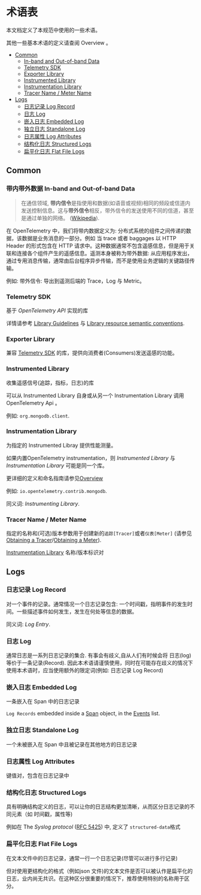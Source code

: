 # 术语表

本文档定义了本规范中使用的一些术语。

其他一些基本术语的定义请查阅 Overview 。



<!-- Re-generate TOC with `markdown-toc --no-first-h1 -i` -->

<!-- toc -->

- [Common](#common)
  * [In-band and Out-of-band Data](#带内带外数据-in-band-and-out-of-band-data)
  * [Telemetry SDK](#telemetry-sdk)
  * [Exporter Library](#exporter-library)
  * [Instrumented Library](#instrumented-library)
  * [Instrumentation Library](#instrumentation-library)
  * [Tracer Name / Meter Name](#tracer-name--meter-name)
- [Logs](#logs)
  * [日志记录 Log Record](#日志记录-log-record)
  * [日志 Log](#日志-log)
  * [嵌入日志 Embedded Log](#嵌入日志-embedded-log)
  * [独立日志 Standalone Log](#独立日志-standalone-log)
  * [日志属性 Log Attributes](#日志属性-log-attributes)
  * [结构化日志 Structured Logs](#结构化日志-structured-logs)
  * [扁平化日志 Flat File Logs](#扁平化日志-flat-file-logs)

<!-- tocstop -->

## Common

<a name="in-band"></a>
<a name="out-of-band"></a>

### 带内带外数据 In-band and Out-of-band Data 

> 在通信领域, **带内信令**是指使用和数据(如语音或视频)相同的频段或信道内发送控制信息。这与**带外信令**相反，带外信令的发送使用不同的信道，甚至是通过单独的网络。 ([Wikipedia](https://en.wikipedia.org/wiki/In-band_signaling)).

在 OpenTelemetry 中，我们将带内数据定义为: 分布式系统的组件之间传递的数据，该数据是业务消息的一部分。例如 当 trace 或者  baggages 以 HTTP Header 的形式包含在 HTTP 请求中。这种数据通常不包含遥感信息，但是用于关联和连接各个组件产生的遥感信息。遥测本身被称为带外数据: 从应用程序发出，通过专用消息传输，通常由后台程序异步传输，而不是使用业务逻辑的关键路径传输。

例如:  带外信令: 导出到遥测后端的 Trace，Log 与 Metric。

### Telemetry SDK

基于 *OpenTelemetry API* 实现的库

详情请参考 [Library Guidelines](library-guidelines.md#sdk-implementation) 与
[Library resource semantic conventions](resource/semantic_conventions/README.md#telemetry-sdk).

### Exporter Library

兼容 [Telemetry SDK](#telemetry-sdk)  的库，提供向消费者(Consumers)发送遥感的功能。

### Instrumented Library

收集遥感信号(追踪，指标，日志)的库

可以从 Instrumented Library 自身或从另一个 Instrumentation Library 调用 OpenTelemetry Api 。	

例如: `org.mongodb.client`.

### Instrumentation Library

为指定的 Instrumented Libray 提供性能测量。

如果内置OpenTelemetry instrumentation，则 *Instrumented Library* 与 *Instrumentation Library* 可能是同一个库。

更详细的定义和命名指南请参见[Overview](overview.md#instrumentation-libraries) 

例如: `io.opentelemetry.contrib.mongodb`.

同义词: *Instrumenting Library*.

### Tracer Name / Meter Name

指定的名称和(可选)版本参数用于创建新的`追踪[Tracer]`或者`仪表[Meter]` (请参见 [Obtaining a Tracer](trace/api.md#tracerprovider)/[Obtaining a Meter](metrics/api.md#meter-interface)).

 [Instrumentation Library](#instrumentation-library)  名称/版本标识对

## Logs

### 日志记录 Log Record

对一个事件的记录。通常情况一个日志记录包含: 一个时间戳，指明事件的发生时间。一些描述事件如何发生，发生在何处等信息的数据。

同义词: *Log Entry*.

### 日志 Log

通常日志是一系列日志记录的集合. 有事会有歧义,自从人们有时候会将 日志(log) 等价于一条记录(Record). 因此本术语请谨慎使用，同时在可能存在歧义的情况下使用本术语时，应当使用额外的限定词(例如: 日志记录 Log Record)

### 嵌入日志 Embedded Log

一条嵌入在 Span 中的日志记录 

`Log Records` embedded inside a [Span](trace/api.md#span)
object, in the [Events](trace/api.md#add-events) list.

### 独立日志 Standalone Log

一个未被嵌入在 Span 中且被记录在其他地方的日志记录

### 日志属性 Log Attributes

键值对，包含在日志记录中 

### 结构化日志 Structured Logs

具有明确结构定义的日志，可以让你的日志结构更加清晰，从而区分日志记录的不同元素（如 时间戳，属性等) 

例如在 The _Syslog protocol_ ([RFC 5425](https://tools.ietf.org/html/rfc5424)) 中, 定义了 `structured-data`格式


### 扁平化日志 Flat File Logs

在文本文件中的日志记录，通常一行一个日志记录(尽管可以进行多行记录)

但对使用更结构化的格式（例如json 文件)的文本文件是否可以被认作是扁平化的日志，业内尚无共识。在这种区分很重要的情况下，推荐使用特别的名称用于区分。

